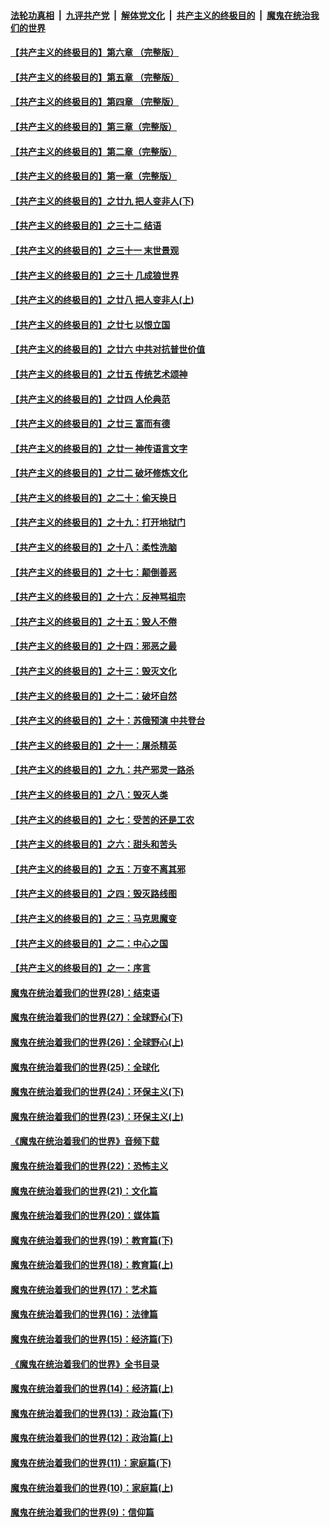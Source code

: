 ####  [法轮功真相](../../../../basic/blob/master/README.md?t=07071002) &nbsp;|&nbsp; [九评共产党](../../../../9ping.md/blob/master/README.md?t=07071002) &nbsp;|&nbsp; [解体党文化](../../../../jtdwh.md/blob/master/README.md?t=07071002)  &nbsp;|&nbsp; [共产主义的终极目的](../../../../gczydzjmd.md/blob/master/README.md?t=07071002) &nbsp;|&nbsp; [魔鬼在统治我们的世界](../../../../mgztzwmdsj.md/blob/master/README.md?t=07071002) 

#### [【共产主义的终极目的】第六章 （完整版）](../pages/nsc422/n11428913.md?t=07071002) 

#### [【共产主义的终极目的】第五章 （完整版）](../pages/nsc422/n11428912.md?t=07071002) 

#### [【共产主义的终极目的】第四章 （完整版）](../pages/nsc422/n11428907.md?t=07071002) 

#### [【共产主义的终极目的】第三章（完整版）](../pages/nsc422/n11428848.md?t=07071002) 

#### [【共产主义的终极目的】第二章（完整版）](../pages/nsc422/n11428831.md?t=07071002) 

#### [【共产主义的终极目的】第一章（完整版）](../pages/nsc422/n11417651.md?t=07071002) 

#### [【共产主义的终极目的】之廿九 把人变非人(下)](../pages/nsc422/n11344140.md?t=07071002) 

#### [【共产主义的终极目的】之三十二 结语](../pages/nsc422/n11360535.md?t=07071002) 

#### [【共产主义的终极目的】之三十一 末世景观](../pages/nsc422/n11351129.md?t=07071002) 

#### [【共产主义的终极目的】之三十 几成狼世界](../pages/nsc422/n11348280.md?t=07071002) 

#### [【共产主义的终极目的】之廿八 把人变非人(上)](../pages/nsc422/n11340492.md?t=07071002) 

#### [【共产主义的终极目的】之廿七 以恨立国](../pages/nsc422/n11336944.md?t=07071002) 

#### [【共产主义的终极目的】之廿六 中共对抗普世价值](../pages/nsc422/n11324785.md?t=07071002) 

#### [【共产主义的终极目的】之廿五 传统艺术颂神](../pages/nsc422/n11296396.md?t=07071002) 

#### [【共产主义的终极目的】之廿四 人伦典范](../pages/nsc422/n11296397.md?t=07071002) 

#### [【共产主义的终极目的】之廿三 富而有德](../pages/nsc422/n11283598.md?t=07071002) 

#### [【共产主义的终极目的】之廿一 神传语言文字](../pages/nsc422/n11263265.md?t=07071002) 

#### [【共产主义的终极目的】之廿二 破坏修炼文化](../pages/nsc422/n11245728.md?t=07071002) 

#### [【共产主义的终极目的】之二十：偷天换日](../pages/nsc422/n11238846.md?t=07071002) 

#### [【共产主义的终极目的】之十九：打开地狱门](../pages/nsc422/n11206376.md?t=07071002) 

#### [【共产主义的终极目的】之十八：柔性洗脑](../pages/nsc422/n11199994.md?t=07071002) 

#### [【共产主义的终极目的】之十七：颠倒善恶](../pages/nsc422/n11179782.md?t=07071002) 

#### [【共产主义的终极目的】之十六：反神骂祖宗](../pages/nsc422/n11166798.md?t=07071002) 

#### [【共产主义的终极目的】之十五：毁人不倦](../pages/nsc422/n11166792.md?t=07071002) 

#### [【共产主义的终极目的】之十四：邪恶之最](../pages/nsc422/n11150249.md?t=07071002) 

#### [【共产主义的终极目的】之十三：毁灭文化](../pages/nsc422/n11135227.md?t=07071002) 

#### [【共产主义的终极目的】之十二：破坏自然](../pages/nsc422/n11135214.md?t=07071002) 

#### [【共产主义的终极目的】之十：苏俄预演 中共登台](../pages/nsc422/n11118424.md?t=07071002) 

#### [【共产主义的终极目的】之十一：屠杀精英](../pages/nsc422/n11118442.md?t=07071002) 

#### [【共产主义的终极目的】之九：共产邪灵一路杀](../pages/nsc422/n11114139.md?t=07071002) 

#### [【共产主义的终极目的】之八：毁灭人类](../pages/nsc422/n11108503.md?t=07071002) 

#### [【共产主义的终极目的】之七：受苦的还是工农](../pages/nsc422/n11101809.md?t=07071002) 

#### [【共产主义的终极目的】之六：甜头和苦头](../pages/nsc422/n11096971.md?t=07071002) 

#### [【共产主义的终极目的】之五：万变不离其邪](../pages/nsc422/n11091285.md?t=07071002) 

#### [【共产主义的终极目的】之四：毁灭路线图](../pages/nsc422/n11086284.md?t=07071002) 

#### [【共产主义的终极目的】之三：马克思魔变](../pages/nsc422/n11061941.md?t=07071002) 

#### [【共产主义的终极目的】之二：中心之国](../pages/nsc422/n11047728.md?t=07071002) 

#### [【共产主义的终极目的】之一：序言](../pages/nsc422/n11086077.md?t=07071002) 

#### [魔鬼在统治着我们的世界(28)：结束语](../pages/nsc422/n10936246.md?t=07071002) 

#### [魔鬼在统治着我们的世界(27)：全球野心(下)](../pages/nsc422/n10928319.md?t=07071002) 

#### [魔鬼在统治着我们的世界(26)：全球野心(上)](../pages/nsc422/n10900318.md?t=07071002) 

#### [魔鬼在统治着我们的世界(25)：全球化](../pages/nsc422/n10788205.md?t=07071002) 

#### [魔鬼在统治着我们的世界(24)：环保主义(下)](../pages/nsc422/n10695307.md?t=07071002) 

#### [魔鬼在统治着我们的世界(23)：环保主义(上)](../pages/nsc422/n10688613.md?t=07071002) 

#### [《魔鬼在统治着我们的世界》音频下载](../pages/nsc422/n10635553.md?t=07071002) 

#### [魔鬼在统治着我们的世界(22)：恐怖主义](../pages/nsc422/n10614727.md?t=07071002) 

#### [魔鬼在统治着我们的世界(21)：文化篇](../pages/nsc422/n10597706.md?t=07071002) 

#### [魔鬼在统治着我们的世界(20)：媒体篇](../pages/nsc422/n10586579.md?t=07071002) 

#### [魔鬼在统治着我们的世界(19)：教育篇(下)](../pages/nsc422/n10564808.md?t=07071002) 

#### [魔鬼在统治着我们的世界(18)：教育篇(上)](../pages/nsc422/n10526970.md?t=07071002) 

#### [魔鬼在统治着我们的世界(17)：艺术篇](../pages/nsc422/n10499093.md?t=07071002) 

#### [魔鬼在统治着我们的世界(16)：法律篇](../pages/nsc422/n10485969.md?t=07071002) 

#### [魔鬼在统治着我们的世界(15)：经济篇(下)](../pages/nsc422/n10469975.md?t=07071002) 

#### [《魔鬼在统治着我们的世界》全书目录](../pages/nsc422/n10464261.md?t=07071002) 

#### [魔鬼在统治着我们的世界(14)：经济篇(上)](../pages/nsc422/n10457370.md?t=07071002) 

#### [魔鬼在统治着我们的世界(13)：政治篇(下)](../pages/nsc422/n10448270.md?t=07071002) 

#### [魔鬼在统治着我们的世界(12)：政治篇(上)](../pages/nsc422/n10444576.md?t=07071002) 

#### [魔鬼在统治着我们的世界(11)：家庭篇(下)](../pages/nsc422/n10440961.md?t=07071002) 

#### [魔鬼在统治着我们的世界(10)：家庭篇(上)](../pages/nsc422/n10435448.md?t=07071002) 

#### [魔鬼在统治着我们的世界(9)：信仰篇](../pages/nsc422/n10432159.md?t=07071002) 

